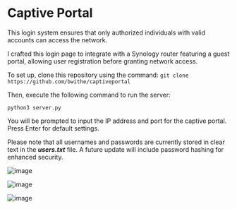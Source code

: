 # Captive Portal
This login system ensures that only authorized individuals with valid accounts can access the network.

I crafted this login page to integrate with a Synology router featuring a guest portal, allowing user registration before granting network access.

To set up, clone this repository using the command:
```git clone https://github.com/bwithe/captiveportal```

Then, execute the following command to run the server:

 ```python3 server.py```

You will be prompted to input the IP address and port for the captive portal. Press Enter for default settings.

Please note that all usernames and passwords are currently stored in clear text in the **_users.txt_** file. A future update will include password hashing for enhanced security. 

![image](https://github.com/BwithE/captiveportal/assets/144924113/da884d51-e4c0-4a4d-808c-2dd918c0b7b6)

![image](https://github.com/BwithE/captiveportal/assets/144924113/cd0bf20f-a73e-421a-9d5e-ebd38ab394f8)

![image](https://github.com/BwithE/captiveportal/assets/144924113/298eae69-cadb-46d9-8852-e33285af52ab)



